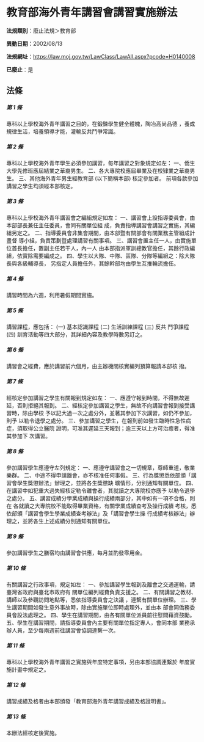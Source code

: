 # 教育部海外青年講習會講習實施辦法

**法規類別**：廢止法規＞教育部

**異動日期**：2002/08/13  

**法規網址**：https://law.moj.gov.tw/LawClass/LawAll.aspx?pcode=H0140008

**已廢止**：是



## 法條
##### 第 1 條
專科以上學校海外青年講習之目的，在鍛鍊學生健全體魄，陶冶高尚品德
，養成規律生活，培養領導才能，灌輸反共鬥爭常識。

##### 第 2 條
專科以上學校海外青年學生必須參加講習，每年講習之對象規定如左：
一、僑生大學先修班應屆結業之華裔男生。
二、各大專院校應屆畢業及在校肄業之華裔男生。
三、其他海外青年男生經教育部 (以下簡稱本部) 核定參加者。
前項各款參加講習之學生均須經本部核定。


##### 第 3 條
專科以上學校海外青年講習會之編組規定如左：
一、講習會上設指導委員會，由本部部長兼任主任委員，會同有關單位組
    成，負責指導講習會講習之實施，其編組另定之。
二、指導委員會非集會期間，由本部暨有關部會有關業務主管組成計畫督
    導小組，負責策劃暨處理講習有關事項。
三、講習會置主任一人，由實施單位首長擔任，置副主任若干人，內一人
    由本部指派軍訓總教官擔任，其餘行政編組，依實除需要編成之。
四、學生以大隊、中隊、區隊、分隊等編組之：除大隊長與各級輔導長，
    另指定人員擔任外，其餘幹部均由學生互推輪流擔任。


##### 第 4 條
講習時間為六週，利用暑假期間實施。

##### 第 5 條
講習課程，應包括： (一) 基本認識課程 (二) 生活訓練課程 (三) 反共
鬥爭課程 (四) 訓育活動等四大部分，其詳細內容及教學時數另訂之。

##### 第 6 條
講習會之經費，應於講習前六個月，由主辦機關核實編列預算報請本部核
撥。

##### 第 7 條
經核定參加講習之學生有關報到規定如左：
一、應遵守報到時間，不得無故遲延，否則拒絕其報到。
二、經核定參加講習之學生，無故不向講習會報到接受講習時，除由學校
    予以記大過一次之處分外，並著其參加下次講習，如仍不參加，則予
    以勒令退學之處分。
三、參加講習之學生，在報到前如發生臨時性急性病症，須取得公立醫院
    證明，可准其遲延三天報到；逾三天以上方可治癒者，得准其參加下
    次講習。


##### 第 8 條
參加講習學生應遵守左列規定：
一、應遵守講習會之一切規章，尊師重道，敬業樂群。
二、中途不得申請離會，亦不核准任何事假。
三、行為獎懲悉依部頒「講習會學生獎懲辦法」辦理之，並將各生獎懲缺
    曠情形，分別通知有關單位。
四、在講習中如犯重大過失經核定勒令離會者，其就讀之大專院校亦應予
    以勒令退學之處分。
五、講習成績分學業成績與操行成績兩部分，其中如有一項不合格，則在
    各就讀之大專院校不能取得畢業資格，有關學業成績查考及操行成績
    考核，悉依部頒「講習會學生學業成績查考辦法」及「講習會學生操
    行成績考核辦法」辦理之，並將各生上述成績分別通知有關單位。


##### 第 9 條
參加講習學生之膳宿均由講習會供應，每月並酌發零用金。

##### 第 10 條
有關講習之行政事項，規定如左：
一、參加講習學生報到及離會之交通運輸，請臺灣省政府與臺北市政府有
    關單位編列經費負責支援之。
二、有關講習之教材、講師以及參觀訪問地點等，悉依指導委員會之決議
    ，連繫有關單位辦理。
三、學生講習期間如發生意外事故時，除由實施單位即時處理外，並由本
    部會同僑務委員會設法處理之。
四、學生在講習期間，由各有關單位派員前往慰問藉資鼓勵。
五、學生在講習期間，請指導委員會內主要有關單位指定專人，會同本部
    業務承辦人員，至少每兩週前往講習會協調連繫一次。


##### 第 11 條
專科以上學校海外青年講習之實施與年度特定事項，另由本部協調連繫於
年度實施計畫中規定之。

##### 第 12 條
講習成績及格者由本部頒發「教育部海外青年講習成績及格證明書」。

##### 第 13 條
本辦法經核定後實施。


